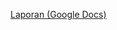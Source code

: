 [Laporan (Google Docs)](https://docs.google.com/document/d/1yTsNpjXAK1agFeOzuFlgXs-niMslMhPLuUvkWHl_uOI/edit?usp=sharing)
